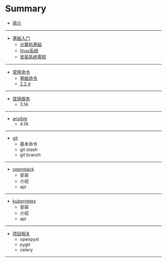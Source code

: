 # Summary

* [简介](README.md)

-----
* [基础入门](chapter/README.md)
    * [计算机基础](chapter/计算机基础.md)
    * [linux系统](chapter/系统简介.md)
    * [安装系统需知](chapter/安装系统需知.md)

-----
* [常用命令](command/README.md)
    * [基础命令](command/基础.md)
    * [2.2 d](chapter2/d.md)

-----
* [常用服务](server/README.md)
  * 3.1A

------

* [ansible](ansible/README.md)
  * 4.1A

------

* [git](git_server/README.md)
  * 基本命令
  * git stash
  * git branch

------

* [openstack](openstack/README.md)
  * 安装
  * 介绍
  * api

------

* [kubernetes](k8s/README.md)
  * 安装
  * 介绍
  * api

------

- [项目相关](project/README.md)
  - openpyxl
  - pygit
  - celery

------

